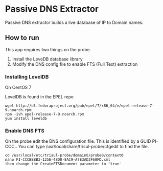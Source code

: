 # Passive DNS Extractor


Passive DNS extractor builds a live database of IP to Domain names. 

## How to run

This app requires two things on the probe.

1. Install the LeveDB database library 
2. Modify the DNS config file to enable FTS (Full Text) extraction 


### Installing LevelDB 

On CentOS 7

LevelDB is found in the EPEL repo

````
wget http://dl.fedoraproject.org/pub/epel/7/x86_64/e/epel-release-7-9.noarch.rpm
rpm -ivh epel-release-7-9.noarch.rpm
yum install leveldb
````



### Enable DNS FTS

On the probe edit the DNS configuration file. This is identified by a GUID PI-CCC..
You can type /usr/local/share/trisul-probe/cfgedit  to find the file.

````
cd /usr/local/etc/trisul-probe/domain0/probe0/context0
nano PI-CCCBBBB3-125E-48D0-8AC9-A7E3AD2F60FD.xml
then change the CreateFTSDocument parameter to 'true'
````


